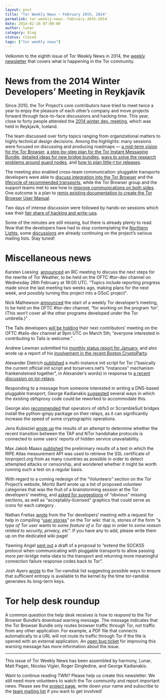 ```yaml
---
layout: post
title: "Tor Weekly News — February 26th, 2014"
permalink: tor-weekly-news--february-26th-2014
date: 2014-02-26 07:00:00
author: lunar
category: blog
status: closed
tags: ["tor weekly news"]
---
```


Velkomin to the eighth issue of Tor Weekly News in 2014, the [weekly newsletter](https://lists.torproject.org/cgi-bin/mailman/listinfo/tor-news) that covers what is happening in the Tor community.

News from the 2014 Winter Developers’ Meeting in Reykjavík
==========================================================

Since 2010, the Tor Project’s core contributors have tried to meet twice a year to enjoy the pleasure of each other’s company and move projects forward through face-to-face discussions and hacking time. This year, close to forty people attended the [2014 winter dev. meeting](https://trac.torproject.org/projects/tor/wiki/org/meetings/2014WinterDevMeeting), which was held in Reykjavík, Iceland.

The team discussed over forty topics ranging from organizational matters to highly technical design decisions. Among the highlights: many sessions were focused on discussing and producing roadmaps — [a mid-term vision for the Tor Browser](https://trac.torproject.org/projects/tor/wiki/org/meetings/2014WinterDevMeeting/notes/TorBrowserPlan), [a step-by-step plan for the Tor Instant Messaging Bundle](https://trac.torproject.org/projects/tor/wiki/org/meetings/2014WinterDevMeeting/notes/RoadmapTIMB), [detailed ideas for new bridge bundles](https://trac.torproject.org/projects/tor/wiki/org/meetings/2014WinterDevMeeting/notes/BridgeBundles), [ways to solve the research problems around guard nodes](https://trac.torproject.org/projects/tor/wiki/org/meetings/2014WinterDevMeeting/notes/GuardDesign), and [how to plan little-t tor releases](https://trac.torproject.org/projects/tor/wiki/org/meetings/2014WinterDevMeeting/notes/TorReleaseProcess).

The meeting also enabled cross-team communication: pluggable transports developers were able to [discuss integration into the Tor Browser](https://trac.torproject.org/projects/tor/wiki/org/meetings/2014WinterDevMeeting/notes/PTTBB) and the [lifecycle of recommended transports](https://trac.torproject.org/projects/tor/wiki/org/meetings/2014WinterDevMeeting/notes/BridgeProtocolsAndTBB), while the Tor Browser group and the support teams met to see how to [improve communications on both sides](https://trac.torproject.org/projects/tor/wiki/org/meetings/2014WinterDevMeeting/notes/SupportAndTorBrowserTeamsMeeting). One outcome is a plan to [remix existing documentation to create the Tor Browser User Manual](https://bugs.torproject.org/10974).

Two days of intense discussion were followed by hands-on sessions which saw their [fair share of hacking and write-ups](https://trac.torproject.org/projects/tor/timeline?from=Feb+21%2C+2014&daysback=2&authors=&ticket=on&ticket_details=on&changeset=on&wiki=on&update=Update).

Some of the minutes are still missing, but there is already plenty to read. Now that the developers have had to stop contemplating the [Northern Lights](https://en.wikipedia.org/wiki/Aurora_(astronomy)), some [discussions](https://lists.torproject.org/pipermail/tor-dev/2014-February/006288.html) are already continuing on the project’s various mailing lists. Stay tuned!

Miscellaneous news
==================

Karsten Loesing  [announced](https://lists.torproject.org/pipermail/tor-dev/2014-February/006299.html) an IRC meeting to discuss the next steps for the rewrite of Tor Weather, to be held on the OFTC \#tor-dev channel on Wednesday 26th February at 18:00 UTC. “Topics include reporting progress made since the last meeting two weeks ago, making plans for the next week, and possibly turning this project into a GSoC project”.

Nick Mathewson [announced](https://lists.torproject.org/pipermail/tor-dev/2014-February/006282.html) the start of a weekly Tor developer’s meeting, to be held on the OFTC \#tor-dev channel, “for working on the program ‘tor’. (This won’t cover all the other programs developed under the Tor umbrella.)” .

The Tails developers [will be holding](https://mailman.boum.org/pipermail/tails-dev/2014-February/004934.html) their next contributors’ meeting on the OFTC \#tails-dev channel at 9pm UTC on March 5th; “everyone interested in contributing to Tails is welcome.” .

Andrew Lewman submitted his [monthly status report for January](https://lists.torproject.org/pipermail/tor-reports/2014-February/000462.html), and also wrote up a report of his [involvement in the recent Boston CryptoParty](https://lists.torproject.org/pipermail/tor-reports/2014-February/000463.html).

Alexander Dietrich [published](https://lists.torproject.org/pipermail/tor-relays/2014-February/003942.html) a multi-instance init script for Tor (“basically the current official init script and torservers.net’s “instances” mechanism frankensteined together”, in Alexander’s words) in response to [a recent discussion on tor-relays](https://lists.torproject.org/pipermail/tor-relays/2014-February/003913.html).

Responding to a message from someone interested in writing a DNS-based pluggable transport, George Kadianakis [suggested](https://lists.torproject.org/pipermail/tor-dev/2014-February/006250.html) several ways in which the existing obfsproxy code could be reworked to accommodate this.

George also [recommended](https://lists.torproject.org/pipermail/tor-relays/2014-February/003951.html) that operators of obfs3 or ScrambleSuit bridges install the python-gmpy package on their relays, as it can significantly increase the speed of some cryptographic operations.

Jens Kubieziel [wrote up](https://lists.torproject.org/pipermail/tor-dev/2014-February/006260.html) the results of an attempt to determine whether the recent transition between the TAP and NTor handshake protocols is connected to some users’ reports of hidden service unavailability.

Max Jakob Maass [published](https://lists.torproject.org/pipermail/tor-talk/2014-February/032173.html) the preliminary results of a test in which the RIPE Atlas measurement API was used to retrieve the SSL certificate of torproject.org from as many countries as possible in order to detect attempted attacks or censorship, and wondered whether it might be worth running such a test on a regular basis.

With regard to a coming redesign of the “Volunteers” section on the Tor Project’s website, Moritz Bartl wrote up a list of proposed volunteer categories that was the fruit of a brainstorming session at the Tor developers’ meeting, and [asked for suggestions](https://lists.torproject.org/pipermail/tor-talk/2014-February/032176.html) of “obvious” missing sections, as well as “acceptably-licensed” graphics that could serve as icons for each category .

Nathan Freitas [wrote](https://lists.torproject.org/pipermail/tor-talk/2014-February/032174.html) from the Tor developers’ meeting with a request for help in compiling “[user stories](https://trac.torproject.org/projects/tor/wiki/org/meetings/2014WinterDevMeeting/notes/UserStories)” on the Tor wiki: that is, stories of the form “a *type of Tor user* wants to *some feature of a Tor app* in order to *some reason related to security, privacy, etc*”. If you have any to add, please write them up on the dedicated wiki page!

Yawning Angel [sent out](https://lists.torproject.org/pipermail/tor-dev/2014-February/006300.html) a draft of a proposal to “extend the SOCKS5 protocol when communicating with pluggable transports to allow passing more per-bridge meta-data to the transport and returning more meaningful connection failure response codes back to Tor”.

Josh Ayers [wrote](http://opensource.dyc.edu/pipermail/tor-ramdisk/2014-February/000119.html) to the Tor-ramdisk list suggesting possible ways to ensure that sufficient entropy is available to the kernel by the time tor-ramdisk generates its long-term keys.

Tor help desk roundup
=====================

A common question the help desk receives is how to respond to the Tor Browser Bundle’s download warning message. The message indicates that the Tor Browser Bundle only routes browser traffic through Tor, not traffic from any other application. For example, a PDF file that connects automatically to a URL will not route its traffic through Tor if the file is opened with an external application. An [open bug ticket](https://bugs.torproject.org/7439) for improving this warning message has more information about the issue.

* * * * *

This issue of Tor Weekly News has been assembled by harmony, Lunar, Matt Pagan, Nicolas Vigier, Roger Dingledine, and George Kadianakis.

Want to continue reading TWN? Please help us create this newsletter. We still need more volunteers to watch the Tor community and report important news. Please see the [project page](https://trac.torproject.org/projects/tor/wiki/TorWeeklyNews), write down your name and subscribe to the [team mailing list](https://lists.torproject.org/cgi-bin/mailman/listinfo/news-team) if you want to get involved!
